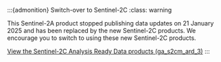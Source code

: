 :::{admonition} Switch-over to Sentinel-2C
:class: warning

This Sentinel-2A product stopped publishing data updates on 21 January 2025 and has been replaced by the new Sentinel-2C products. We encourage you to switch to using these new Sentinel-2C products.

[View the Sentinel-2C Analysis Ready Data products (ga_s2cm_ard_3)](/data/category/sentinel-2c-analysis-ready-data/)
:::
